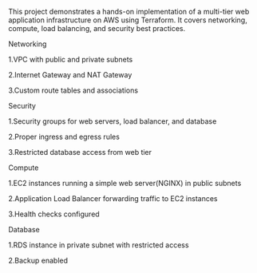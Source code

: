 This project demonstrates a hands-on implementation of a multi-tier web application infrastructure on AWS using Terraform. It covers networking, compute, load balancing, and security best practices.

Networking
  
1.VPC with public and private subnets

2.Internet Gateway and NAT Gateway

3.Custom route tables and associations


Security 

1.Security groups for web servers, load balancer, and database

2.Proper ingress and egress rules

3.Restricted database access from web tier


Compute

1.EC2 instances running a simple web server(NGINX) in public subnets

2.Application Load Balancer forwarding traffic to EC2 instances

3.Health checks configured


Database 

1.RDS instance in private subnet with restricted access

2.Backup enabled
